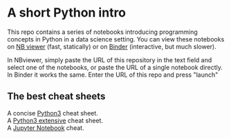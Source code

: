 # A short Python intro

This repo contains a series of notebooks introducing programming concepts in Python in a data science setting.
You can view these notebooks on [NB viewer](https://nbviewer.org/) (fast, statically) or on [Binder](https://mybinder.org/) (interactive, but much slower).

In NBviewer, simply paste the URL of this repository in the text field and select one of the notebooks, or paste the URL of a single notebook directly. In Binder it works the same. Enter the URL of this repo and press "launch"


## The best cheat sheets

A concise [Python3](https://perso.limsi.fr/pointal/_media/python:cours:mementopython3-english.pdf) cheat sheet.  
A [Python3 extensive](https://github.com/ehmatthes/pcc/blob/master/cheat_sheets/beginners_python_cheat_sheet_pcc_all.pdf) cheat sheet.  
A [Jupyter Notebook](https://www.edureka.co/blog/wp-content/uploads/2018/10/Jupyter_Notebook_CheatSheet_Edureka.pdf) cheat.  



